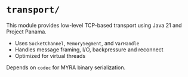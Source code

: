 # `transport/`

This module provides low-level TCP-based transport using Java 21 and Project Panama.

- Uses `SocketChannel`, `MemorySegment`, and `VarHandle`
- Handles message framing, I/O, backpressure and reconnect
- Optimized for virtual threads

Depends on `codec` for MYRA binary serialization.
